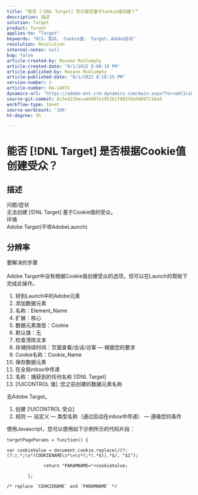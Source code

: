 ```yaml
---
title: “能否 [!DNL Target] 受众是否基于Cookie值创建？”
description: 描述
solution: Target
product: Target
applies-to: "Target"
keywords: "KCS，受众， Cookie值， Target，Adobe启动"
resolution: Resolution
internal-notes: null
bug: false
article-created-by: Roxann McGlumphy
article-created-date: "9/1/2022 8:08:16 PM"
article-published-by: Roxann McGlumphy
article-published-date: "9/1/2022 8:18:25 PM"
version-number: 3
article-number: KA-14072
dynamics-url: "https://adobe-ent.crm.dynamics.com/main.aspx?forceUCI=1&pagetype=entityrecord&etn=knowledgearticle&id=2eaa97cd-312a-ed11-9db1-002248086a27"
source-git-commit: 0c3e421beca46d9fe1952b1f98538a50697216a0
workflow-type: tm+mt
source-wordcount: '166'
ht-degree: 3%

---
```


# 能否 [!DNL Target] 是否根据Cookie值创建受众？

## 描述

问题/症状<br>
无法创建 [!DNL Target] 基于Cookie值的受众。
<br>环境<br>
Adobe Target(不带AdobeLaunch)




## 分辨率

要解决的步骤<br><br>
Adobe Target中没有根据Cookie值创建受众的选项，但可以在Launch的帮助下完成此操作。

1. 转到Launch中的Adobe元素
2. 添加数据元素
3. 名称：Element_Name
4. 扩展：核心
5. 数据元素类型：Cookie
6. 默认值：无
7. 检查清除文本
8. 存储持续时间：页面查看/会话/访客 — 根据您的要求
9. Cookie名称：Cookie_Name
10. 保存数据元素
11. 在全局mbox中传递
12. 名称：捕获到的任何名称 [!DNL Target]
13. [!UICONTROL 值] :您之前创建的数据元素名称




去Adobe Target。

1. 创建 [!UICONTROL 受众]
2. 规则 — 自定义 — 类型名称（通过启动在mbox中传递） — 遵循您的条件




使用Javascript，您可以使用如下示例所示的代码片段：


```
targetPageParams = function() {

var cookieValue = document.cookie.replace(/(?:(?:|.*;\s*)COOKIENAME\s*\=\s*(;*).*$)|.*$/, "$1");

              return "PARAMNAME="+cookieValue;

        };

/* replace `COOKIENAME` and `PARAMNAME` */
```

